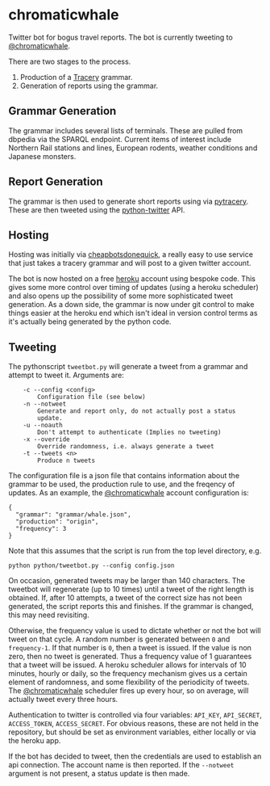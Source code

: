 # chromaticwhale

Twitter bot for bogus travel reports. The bot is currently tweeting to [@chromaticwhale](http://twitter.com/chromaticwhale).

There are two stages to the process.

1. Production of a [Tracery](https://github.com/galaxykate/tracery)
grammar.
2. Generation of reports using the grammar.

## Grammar Generation

The grammar includes several lists of terminals. These are pulled from
dbpedia via the SPARQL endpoint. Current items of interest include
Northern Rail stations and lines, European rodents, weather
conditions and Japanese monsters. 

## Report Generation

The grammar is then used to generate short reports using via
[pytracery](https://github.com/aparrish/pytracery). These are then
tweeted using the
[python-twitter](https://github.com/bear/python-twitter) API. 


## Hosting

Hosting was initially via [cheapbotsdonequick](http://cheapbotsdonequick.com/),
a really easy to use service that just takes a tracery grammar and
will post to a given twitter account.

The bot is now hosted on a free [heroku](http://heroku.com) account
using bespoke code. This gives some more control over timing of
updates (using a heroku scheduler) and also opens up the possibility
of some more sophisticated tweet generation. As a down side, the
grammar is now under git control to make things easier at the heroku
end which isn't ideal in version control terms as it's actually being
generated by the python code.

## Tweeting

The pythonscript `tweetbot.py` will generate a tweet from a grammar
and attempt to tweet it. Arguments are:

```
	-c --config <config>
		Configuration file (see below)
	-n --notweet
		Generate and report only, do not actually post a status
		update.
	-u --noauth
	    Don't attempt to authenticate (Implies no tweeting)
	-x --override
	    Override randomness, i.e. always generate a tweet
	-t --tweets <n>
	    Produce n tweets
```
		
The configuration file is a json file that contains information about
the grammar to be used, the production rule to use, and the freqency
of updates. As an example, the
[@chromaticwhale](http://twitter.com/chromaticwhale) account
configuration is:

```
{
  "grammar": "grammar/whale.json",
  "production": "origin",
  "frequency": 3
}
```

Note that this assumes that the script is run from the top level
directory, e.g.

```
python python/tweetbot.py --config config.json
```

On occasion, generated tweets may be larger than 140 characters. The
tweetbot will regenerate (up to 10 times) until a tweet of the right
length is obtained. If, after 10 attempts, a tweet of the correct size
has not been generated, the script reports this and finishes. If the
grammar is changed, this may need revisiting.

Otherwise, the frequency value is used to dictate whether or not the
bot will tweet on that cycle. A random number is generated between `0`
and `frequency-1`. If that number is `0`, then a tweet is issued. If
the value is non zero, then no tweet is generated. Thus a frequency
value of 1 guarantees that a tweet will be issued. A heroku scheduler
allows for intervals of 10 minutes, hourly or daily, so the frequency
mechanism gives us a certain element of randomness, and some
flexibility of the periodicity of tweets. The
[@chromaticwhale](http://twitter.com/chromaticwhale) scheduler fires
up every hour, so on average, will actually tweet every three hours.

Authentication to twitter is controlled via four variables: `API_KEY`,
`API_SECRET`, `ACCESS_TOKEN`, `ACCESS_SECRET`. For obvious reasons,
these are not held in the repository, but should be set as environment
variables, either locally or via the heroku app.

If the bot has decided to tweet, then the credentials are used to
establish an api connection. The account name is then reported. If the
`--notweet` argument is not present, a status update is then made. 
